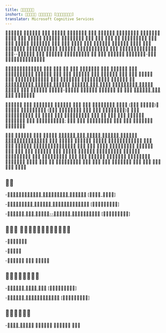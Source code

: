 ```yaml
---
title: 
inshort:   []
translator: Microsoft Cognitive Services
---
```



                                     --       - 

                          [  ](://) [  ](://) [  ](://)   -     [  ](://) 

        ( )   (    )              ;       

    [     ](://)                                             


---------

-[  ](://)
    \[_\]

-[  ](://)
    \[\]

-[  -- ](://)
    \[\]

 
--------------------

-

-

-  


---------

-[  ](://)
    \[\]

-[ ](://)
    \[\]


---------

-[ ](://)   


